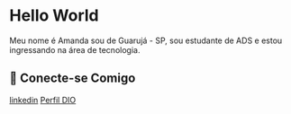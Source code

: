 
# Hello World

Meu nome é Amanda sou de Guarujá - SP, sou estudante de ADS e estou ingressando na área de tecnologia.


## 🔗 Conecte-se Comigo

[linkedin](https://www.linkedin.com/in/amanda-moura-aa3759269)
[Perfil DIO](https://web.dio.me/users/mouraamanda168?tab=skills)

